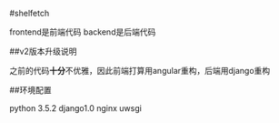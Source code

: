 #shelfetch

frontend是前端代码
backend是后端代码

##v2版本升级说明

之前的代码**十分**不优雅，因此前端打算用angular重构，后端用django重构


##环境配置

python 3.5.2
django1.0
nginx
uwsgi

